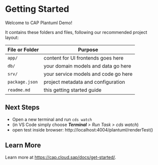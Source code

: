 # Getting Started

Welcome to CAP Plantuml Demo!

It contains these folders and files, following our recommended project layout:

File or Folder | Purpose
---------|----------
`app/` | content for UI frontends goes here
`db/` | your domain models and data go here
`srv/` | your service models and code go here
`package.json` | project metadata and configuration
`readme.md` | this getting started guide


## Next Steps

- Open a new terminal and run `cds watch` 
- (in VS Code simply choose _**Terminal** > Run Task > cds watch_)
- open test inside browser: http://localhost:4004/plantuml/renderTest()

## Learn More

Learn more at https://cap.cloud.sap/docs/get-started/.
